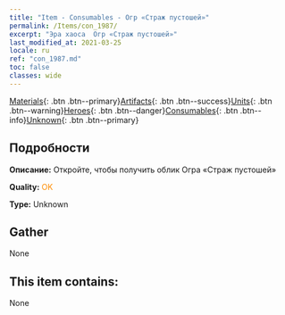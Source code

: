 ```yaml
---
title: "Item - Consumables - Огр «Страж пустошей»"
permalink: /Items/con_1987/
excerpt: "Эра хаоса  Огр «Страж пустошей»"
last_modified_at: 2021-03-25
locale: ru
ref: "con_1987.md"
toc: false
classes: wide
---
```

 [Materials](/ru/Items/){: .btn .btn--primary}[Artifacts](/ru/Items/Artifacts/){: .btn .btn--success}[Units](/ru/Items/Units/){: .btn .btn--warning}[Heroes](/ru/Items/Heroes/){: .btn .btn--danger}[Consumables](/ru/Items/Consumables/){: .btn .btn--info}[Unknown](/ru/Items/Unknown/){: .btn .btn--primary}

## Подробности
 **Описание:** Откройте, чтобы получить облик Огра «Страж пустошей»

 **Quality:** <span style="color: #FF8C00">OK</span>

 **Type:** Unknown

## Gather

  None

## This item contains:

  None

